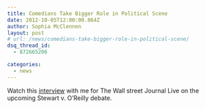 ```yaml
---
title: Comedians Take Bigger Role in Political Scene
date: 2012-10-05T12:00:00.864Z
author: Sophia McClennen
layout: post
# url: /news/comedians-take-bigger-role-in-political-scene/
dsq_thread_id:
  - 872665206

categories: 
  - news
---
```

Watch this [interview][1] with me for The Wall street Journal Live on the upcoming Stewart v. O’Reilly debate.

 [1]: https://live.wsj.com/#!72831C95-BEBB-400C-B8BD-5BF931ECB961